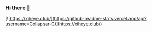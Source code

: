 ### Hi there 👋
[![https://xiheye.club/](https://github-readme-stats.vercel.app/api?username=Collapsar-G)](https://xiheye.club/)
<!--
**yexihe-jpg/yexihe-jpg** is a ✨ _special_ ✨ repository because its `README.md` (this file) appears on your GitHub profile.

Here are some ideas to get you started:

- 🔭 I’m currently working on ...
- 🌱 I’m currently learning ...
- 👯 I’m looking to collaborate on ...
- 🤔 I’m looking for help with ...
- 💬 Ask me about ...
- 📫 How to reach me: ...
- 😄 Pronouns: ...
- ⚡ Fun fact: ...
-->
